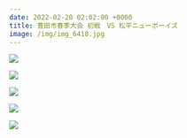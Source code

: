 ```yaml
---
date: 2022-02-20 02:02:00 +0000
title: 豊田市春季大会 初戦　VS 松平ニューボーイズ
image: /img/img_6418.jpg
---
```

![](/img/img_6371.jpg)

![](/img/img_6379.jpg)

![](/img/img_6389.jpg)

![](/img/img_6391.jpg)

![](/img/img_6396.jpg)
